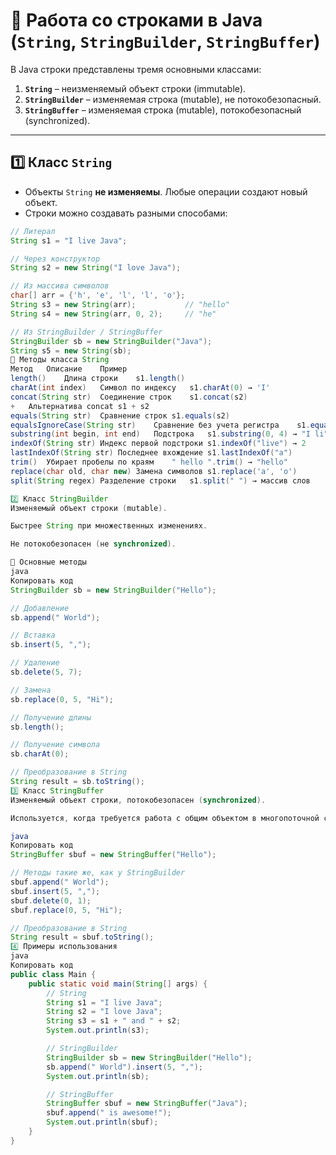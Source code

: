 # 📝 Работа со строками в Java (`String`, `StringBuilder`, `StringBuffer`)

В Java строки представлены тремя основными классами:

1. **`String`** – неизменяемый объект строки (immutable).  
2. **`StringBuilder`** – изменяемая строка (mutable), не потокобезопасный.  
3. **`StringBuffer`** – изменяемая строка (mutable), потокобезопасный (synchronized).

---

## 1️⃣ Класс `String`

- Объекты `String` **не изменяемы**. Любые операции создают новый объект.
- Строки можно создавать разными способами:

```java
// Литерал
String s1 = "I live Java";

// Через конструктор
String s2 = new String("I love Java");

// Из массива символов
char[] arr = {'h', 'e', 'l', 'l', 'o'};
String s3 = new String(arr);           // "hello"
String s4 = new String(arr, 0, 2);     // "he"

// Из StringBuilder / StringBuffer
StringBuilder sb = new StringBuilder("Java");
String s5 = new String(sb);
📌 Методы класса String
Метод	Описание	Пример
length()	Длина строки	s1.length()
charAt(int index)	Символ по индексу	s1.charAt(0) → 'I'
concat(String str)	Соединение строк	s1.concat(s2)
+	Альтернатива concat	s1 + s2
equals(String str)	Сравнение строк	s1.equals(s2)
equalsIgnoreCase(String str)	Сравнение без учета регистра	s1.equalsIgnoreCase("i live java")
substring(int begin, int end)	Подстрока	s1.substring(0, 4) → "I li"
indexOf(String str)	Индекс первой подстроки	s1.indexOf("live") → 2
lastIndexOf(String str)	Последнее вхождение	s1.lastIndexOf("a")
trim()	Убирает пробелы по краям	" hello ".trim() → "hello"
replace(char old, char new)	Замена символов	s1.replace('a', 'o')
split(String regex)	Разделение строки	s1.split(" ") → массив слов

2️⃣ Класс StringBuilder
Изменяемый объект строки (mutable).

Быстрее String при множественных изменениях.

Не потокобезопасен (не synchronized).

📌 Основные методы
java
Копировать код
StringBuilder sb = new StringBuilder("Hello");

// Добавление
sb.append(" World");

// Вставка
sb.insert(5, ",");

// Удаление
sb.delete(5, 7);

// Замена
sb.replace(0, 5, "Hi");

// Получение длины
sb.length();

// Получение символа
sb.charAt(0);

// Преобразование в String
String result = sb.toString();
3️⃣ Класс StringBuffer
Изменяемый объект строки, потокобезопасен (synchronized).

Используется, когда требуется работа с общим объектом в многопоточной среде.

java
Копировать код
StringBuffer sbuf = new StringBuffer("Hello");

// Методы такие же, как у StringBuilder
sbuf.append(" World");
sbuf.insert(5, ",");
sbuf.delete(0, 1);
sbuf.replace(0, 5, "Hi");

// Преобразование в String
String result = sbuf.toString();
4️⃣ Примеры использования
java
Копировать код
public class Main {
    public static void main(String[] args) {
        // String
        String s1 = "I live Java";
        String s2 = "I love Java";
        String s3 = s1 + " and " + s2;
        System.out.println(s3);

        // StringBuilder
        StringBuilder sb = new StringBuilder("Hello");
        sb.append(" World").insert(5, ",");
        System.out.println(sb);

        // StringBuffer
        StringBuffer sbuf = new StringBuffer("Java");
        sbuf.append(" is awesome!");
        System.out.println(sbuf);
    }
}